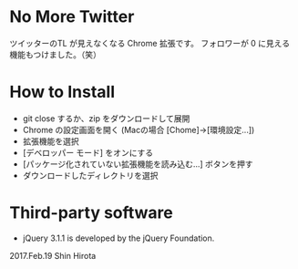 # No More Twitter
ツイッターのTL が見えなくなる Chrome 拡張です。
フォロワーが 0 に見える機能もつけました。（笑）

# How to Install
- git close するか、zip をダウンロードして展開
- Chrome の設定画面を開く (Macの場合 [Chome]->[環境設定...])
- 拡張機能を選択
- [デベロッパー モード] をオンにする
- [パッケージ化されていない拡張機能を読み込む...] ボタンを押す
- ダウンロードしたディレクトリを選択

# Third-party software
- jQuery 3.1.1 is developed by the jQuery Foundation.

2017.Feb.19
Shin Hirota
